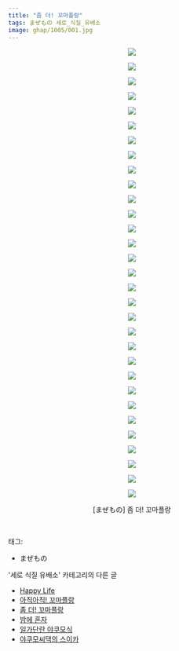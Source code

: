 ```yaml
---
title: "좀 더! 꼬마플랑"
tags: まぜもの 세로_식질_유배소
image: ghap/1005/001.jpg
---
```

<div class="article">
<p style="text-align: center; clear: none; float: none;"><img src="{{ site.nasurl }}/ghap/1005/001.jpg"/></p>
<p style="text-align: center; clear: none; float: none;"><img src="{{ site.nasurl }}/ghap/1005/002.jpg"/></p>
<p style="text-align: center; clear: none; float: none;"><img src="{{ site.nasurl }}/ghap/1005/003.jpg"/></p>
<p style="text-align: center; clear: none; float: none;"><img src="{{ site.nasurl }}/ghap/1005/004.jpg"/></p>
<p style="text-align: center; clear: none; float: none;"><img src="{{ site.nasurl }}/ghap/1005/005.jpg"/></p>
<p style="text-align: center; clear: none; float: none;"><img src="{{ site.nasurl }}/ghap/1005/006.jpg"/></p>
<p style="text-align: center; clear: none; float: none;"><img src="{{ site.nasurl }}/ghap/1005/007.jpg"/></p>
<p style="text-align: center; clear: none; float: none;"><img src="{{ site.nasurl }}/ghap/1005/008.jpg"/></p>
<p style="text-align: center; clear: none; float: none;"><img src="{{ site.nasurl }}/ghap/1005/009.jpg"/></p>
<p style="text-align: center; clear: none; float: none;"><img src="{{ site.nasurl }}/ghap/1005/010.jpg"/></p>
<p style="text-align: center; clear: none; float: none;"><img src="{{ site.nasurl }}/ghap/1005/011.jpg"/></p>
<p style="text-align: center; clear: none; float: none;"><img src="{{ site.nasurl }}/ghap/1005/012.jpg"/></p>
<p style="text-align: center; clear: none; float: none;"><img src="{{ site.nasurl }}/ghap/1005/013.jpg"/></p>
<p style="text-align: center; clear: none; float: none;"><img src="{{ site.nasurl }}/ghap/1005/014.jpg"/></p>
<p style="text-align: center; clear: none; float: none;"><img src="{{ site.nasurl }}/ghap/1005/015.jpg"/></p>
<p style="text-align: center; clear: none; float: none;"><img src="{{ site.nasurl }}/ghap/1005/016.jpg"/></p>
<p style="text-align: center; clear: none; float: none;"><img src="{{ site.nasurl }}/ghap/1005/017.jpg"/></p>
<p style="text-align: center; clear: none; float: none;"><img src="{{ site.nasurl }}/ghap/1005/018.jpg"/></p>
<p style="text-align: center; clear: none; float: none;"><img src="{{ site.nasurl }}/ghap/1005/019.jpg"/></p>
<p style="text-align: center; clear: none; float: none;"><img src="{{ site.nasurl }}/ghap/1005/020.jpg"/></p>
<p style="text-align: center; clear: none; float: none;"><img src="{{ site.nasurl }}/ghap/1005/021.jpg"/></p>
<p style="text-align: center; clear: none; float: none;"><img src="{{ site.nasurl }}/ghap/1005/022.jpg"/></p>
<p style="text-align: center; clear: none; float: none;"><img src="{{ site.nasurl }}/ghap/1005/023.jpg"/></p>
<p style="text-align: center; clear: none; float: none;"><img src="{{ site.nasurl }}/ghap/1005/024.jpg"/></p>
<p style="text-align: center; clear: none; float: none;"><img src="{{ site.nasurl }}/ghap/1005/025.jpg"/></p>
<p style="text-align: center; clear: none; float: none;"><img src="{{ site.nasurl }}/ghap/1005/026.jpg"/></p>
<p style="text-align: center; clear: none; float: none;"><img src="{{ site.nasurl }}/ghap/1005/027.jpg"/></p>
<p style="text-align: center; clear: none; float: none;"><img src="{{ site.nasurl }}/ghap/1005/028.jpg"/></p>
<p style="text-align: center; clear: none; float: none;"><img src="{{ site.nasurl }}/ghap/1005/029.jpg"/></p>
<p style="text-align: center; clear: none; float: none;"><img src="{{ site.nasurl }}/ghap/1005/030.jpg"/></p>
<p style="text-align: center; clear: none; float: none;"><img src="{{ site.nasurl }}/ghap/1005/031.jpg"/></p>
<p style="text-align: center; clear: none; float: none;">[まぜもの] 좀 더! 꼬마플랑</p>
<p><br/></p>
</div><div class="tagTrail">
<p>태그: </p>
<ul>
<li>まぜもの</li>
</ul>
</div><div class="another">
<p>'세로 식질 유배소' 카테고리의 다른 글</p>
<ul>
<li><a href="/2016-07-27-ghap_1153">Happy Life</a></li>
<li><a href="/2016-07-26-ghap_1118">아직아직! 꼬마플랑</a></li>
<li><a href="/2016-07-22-ghap_1005">좀 더! 꼬마플랑</a></li>
<li><a href="/2016-07-21-ghap_993">밤에 혼자</a></li>
<li><a href="/2016-07-21-ghap_980">일가단란 야쿠모식</a></li>
<li><a href="/2016-07-09-ghap_771">야쿠모씨댁의 스이카</a></li>
</ul>
</div><div class="cb_module cb_fluid">
<div class="cb_wrt cb_profile">
</div><!-- commentList close -->
</div>
<br/>
<p id="refer"></p>
<br/>
